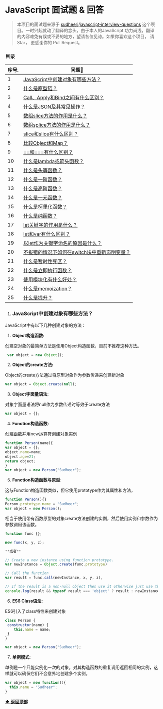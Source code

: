 # JavaScript 面试题 & 回答

> 本项目的面试题来源于 [sudheerj/javascript-interview-questions](https://github.com/sudheerj/javascript-interview-questions) 这个项目。一时兴起就动了翻译的念头，由于本人的JavaScript 功力尚浅，翻译的内容难免有误或不妥的地方，望请各位见谅。如果你喜欢这个项目， 请 Star， 更感谢你的 Pull Request。

### 目录
<!--TOC-->
| 序号. | 问题 |
| --- | ---------- |
|1 | [JavaScript中创建对象有哪些方法？](#JavaScript中创建-对象有哪些方法) |
|2 | [什么是原型链？](#什么是-原型链) |
|3 | [Call、Apply和Bind之间有什么区别？](#Call、Apply和Bind之间有什么区别) |
|4 | [什么是JSON及其常见操作？](#什么是JSON及其常见操作) |
|5 | [数组slice方法的作用是什么？](#数组-slice方法的作用是什么) |
|6 | [数组splice方法的作用是什么？](#数组-splice方法的作用是什么) |
|7 | [slice和slice有什么区别？](#slice和slice有什么区别) |
|8 | [比较Object和Map？](#比较Object和Map) |
|9 | [==和===有什么区别？](#==和===有什么区别) |
|10 | [什么是lambda或箭头函数？](#什么是lambda或箭头函数) |
|11 | [什么是头等函数？](#什么是头等函数) |
|12 | [什么是一阶函数？](#什么是一阶函数) |
|13 | [什么是高阶函数？](#什么是高阶函数) |
|14 | [什么是一元函数？](#什么是一元函数) |
|15 | [什么是柯里化函数？](#什么是柯里化函数) |
|16 | [什么是纯函数？](#什么是纯函数) |
|17 | [let关键字的作用是什么？](#let关键字的作用是什么) |
|18 | [let和var有什么区别？](#let和var有什么区别) |
|19 | [以let作为关键字命名的原因是什么？](#以let作为关键字命名的原因是什么) |
|20 | [不报错的情况下如何在switch块中重新声明变量？](#不报错的情况下如何在switch块中重新声明变量) |
|21 | [什么是暂时性死区？](#什么是暂时性死区) |
|22 | [什么是立即执行函数？](#什么是立即执行函数) |
|23 | [使用模块化有什么好处？](#使用模块化有什么好处) |
|24 | [什么是memoization？](#什么是memoization) |
|25 | [什么是提升？](#什么是提升) |
<!--/TOC-->

1. ### JavaScript中创建对象有哪些方法？

JavaScript中有以下几种创建对象的方法：

1. **Object构造函数:**

创建空对象的最简单方法是使用Object构造函数，目前不推荐这种方法。

```javascript
 var object = new Object();
 ```
  2. **Object的create方法:**

  Object的create方法通过将原型对象作为参数传递来创建新对象

 ```javascript
 var object = Object.create(null);
 ```

  3. **Object字面量语法:**

  对象字面量语法将null作为参数传递时等效于create方法

  ```javascript
 var object = {};
 ```

  4. **Function构造函数:**

  创建函数并用new运算符创建对象实例

   ```javascript
 function Person(name){
  var object = {};
  object.name=name;
  object.age=21;
  return object;
 }
 var object = new Person("Sudheer");
 ```

  5. **Function构造函数与原型:**

  这与Function构造函数类似，但它使用prototype作为其属性和方法，

  ```javascript
function Person(){}
Person.prototype.name = "Sudheer";
var object = new Person();
```

相当于使用带有函数原型的对象create方法创建的实例，然后使用实例和参数作为参数调用该函数。
```javascript
function func {};

new func(x, y, z);

**或者**

// Create a new instance using function prototype.
var newInstance = Object.create(func.prototype)

// Call the function
var result = func.call(newInstance, x, y, z),

// If the result is a non-null object then use it otherwise just use the new instance.
console.log(result && typeof result === 'object' ? result : newInstance);
```

6. **ES6 Class语法:**

ES6引入了class特性来创建对象

```javascript
class Person {
 constructor(name) {
    this.name = name;
 }
}

var object = new Person("Sudheer");
```

7. **单例模式:**

单例是一个只能实例化一次的对象。对其构造函数的重复调用返回相同的实例，这样就可以确保它们不会意外地创建多个实例。

```javascript
var object = new function(){
  this.name = "Sudheer";
}
```

**[⬆ 返回顶部](#目录)**
























